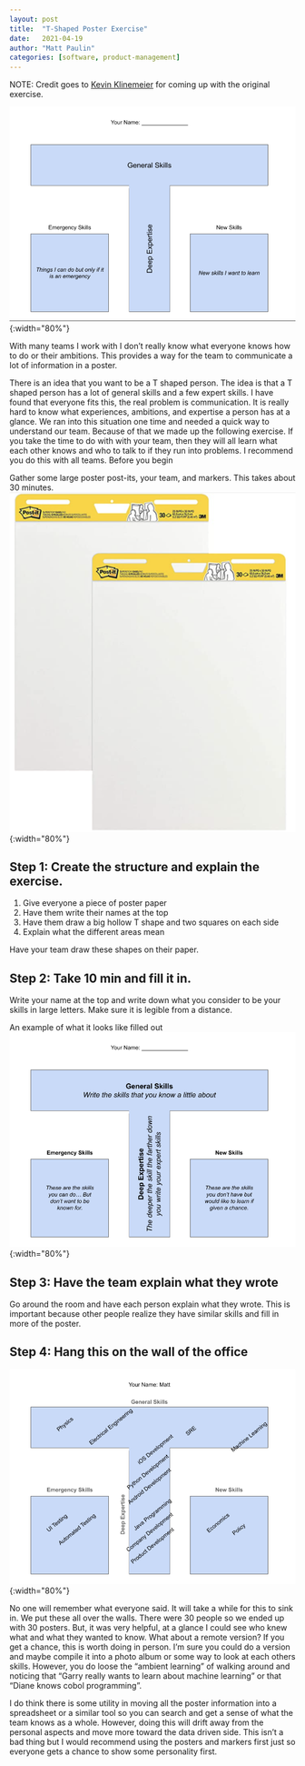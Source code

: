 ```yaml
---
layout: post
title:  "T-Shaped Poster Exercise"
date:   2021-04-19
author: "Matt Paulin"
categories: [software, product-management]
---
```

NOTE: Credit goes to [Kevin Klinemeier](https://www.linkedin.com/in/agilekevin/) for coming up with the original exercise.

![1](/assets/images/T-Shaped+Exercise+1.png){:width="80%"}

With many teams I work with I don’t really know what everyone knows how to do or their ambitions. This provides a way for the team to communicate a lot of information in a poster.

There is an idea that you want to be a T shaped person. The idea is that a T shaped person has a lot of general skills and a few expert skills. I have found that everyone fits this, the real problem is communication. It is really hard to know what experiences, ambitions, and expertise a person has at a glance. We ran into this situation one time and needed a quick way to understand our team. Because of that we made up the following exercise.  If you take the time to do with with your team, then they will all learn what each other knows and who to talk to if they run into problems. I recommend you do this with all teams.
Before you begin

Gather some large poster post-its, your team, and markers. This takes about 30 minutes.
![2](/assets/images/T-Shaped+Exercise+2.png){:width="80%"}

## Step 1: Create the structure and explain the exercise.
1. Give everyone a piece of poster paper
2. Have them write their names at the top
3. Have them draw a big hollow T shape and two squares on each side
4. Explain what the different areas mean

Have your team draw these shapes on their paper.

## Step 2: Take 10 min and fill it in.
Write your name at the top and write down what you consider to be your skills in large letters. Make sure it is legible from a distance.

An example of what it looks like filled out
![3](/assets/images/T-Shaped+Exercise+3.png){:width="80%"}

## Step 3: Have the team explain what they wrote

Go around the room and have each person explain what they wrote. This is important because other people realize they have similar skills and fill in more of the poster.

## Step 4: Hang this on the wall of the office
![4](/assets/images/T-Shaped+Exercise+4.png){:width="80%"}

No one will remember what everyone said. It will take a while for this to sink in. We put these all over the walls. There were 30 people so we ended up with 30 posters. But, it was very helpful, at a glance I could see who knew what and what they wanted to know.
What about a remote version?
If you get a chance, this is worth doing in person. I’m sure you could do a version and maybe compile it into a photo album or some way to look at each others skills. However, you do loose the “ambient learning” of walking around and noticing that “Garry really wants to learn about machine learning” or that “Diane knows cobol programming”.

I do think there is some utility in moving all the poster information into a spreadsheet or a similar tool so you can search and get a sense of what the team knows as a whole. However, doing this will drift away from the personal aspects and move more toward the data driven side. This isn’t a bad thing but I would recommend using the posters and markers first just so everyone gets a chance to show some personality first.
